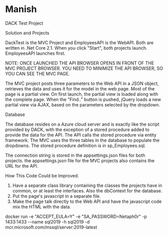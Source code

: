 # Manish
DACK Test Project

Solution and Projects

DackTest is the MVC Project and EmployeesAPI is the WebAPI.  Both are written in .Net Core 2.1.  When you click "Start", both projects launch.  EmployeesAPI launches first.

NOTE:  ONCE LAUNCHED THE API BROWSER OPENS IN FRONT OF THE MVC PROJECT BROWSER.  YOU NEED TO MINIMIZE THE API BROWSER, SO YOU CAN SEE THE MVC PAGE.

The MVC project posts three parameters to the Web API in a JSON object, retrieves the data and uses it for the model in the web page.  Most of the page is a partial view.  On first launch, the partial view is loaded along with the complete page.  When the "Find.." button is pushed, jQuery loads a new partial view via AJAX, based on the parameters selected by the dropdown.

Database

The database resides on a Azure cloud server and is exactly like the script provided by DACK, with the exception of a stored procedure added to provide the data for the API.  The API calls the stored procedure via entity framework.  The MVC uses the three tables in the database to populate the dropdowns.  The stored procedure definition is in sp_Employees.sql.

The connection string is stored in the appsettings.json files for both projects.  the appsettings.json file for the MVC projects also contains the URL for the API.

How This Code Could be Improved.

1.  Have a separate class library containing the classes the projects have in common, or at least the interfaces. Also the dbContext for the database.
2.  Put the page's javascript in a separate file.
3.  Make the page talk directly to the Web API and have the javascript code mix the HTML with the data.

docker run -e "ACCEPT_EULA=Y" -e "SA_PASSWORD=Netaph0r" -p 1433:1433 --name sql2019 -h sql2019 -d mcr.microsoft.com/mssql/server:2019-latest
